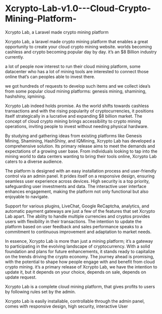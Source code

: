 # Xcrypto-Lab-v1.0---Cloud-Crypto-Mining-Platform-
Xcrypto Lab, a Laravel made crypto mining platform


Xcrypto Lab, a laravel made crypto mining platform that enables a great opportunity to create your cloud crypto mining website. worlds becoming cashless and crypto becoming popular day by day. it’s an $8 Billion industry currently.


a lot of people now interest to run their cloud mining platform, some datacenter who has a lot of mining tools are interested to connect those online that’s can peoples able to invest there.

we got hundreds of requests to develop such items and we collect idea’s from some popular cloud mining platforms: genesis mining, shamining, hashshiny, iqmining.

Xcrypto Lab indeed holds promise. As the world shifts towards cashless transactions and with the rising popularity of cryptocurrencies, it positions itself strategically in a lucrative and expanding $8 billion market. The concept of cloud crypto mining brings accessibility to crypto mining operations, inviting people to invest without needing physical hardware.

By studying and gathering ideas from existing platforms like Genesis Mining, Shamining, HashShiny, and IQMining, Xcrypto Lab has developed a comprehensive solution. Its primary release aims to meet the demands and expectations of a growing user base. From individuals looking to tap into the mining world to data centers wanting to bring their tools online, Xcrypto Lab caters to a diverse audience.

The platform is designed with an easy installation process and user-friendly control via an admin panel. It prides itself on a responsive design, ensuring seamless user experience across devices. High security is a top priority, safeguarding user investments and data. The interactive user interface enhances engagement, making the platform not only functional but also enjoyable to navigate.

Support for various plugins, LiveChat, Google ReCaptcha, analytics, and automatic payment gateways are just a few of the features that set Xcrypto Lab apart. The ability to handle multiple currencies and cryptos provides users with flexibility in their transactions. The intention to update the platform based on user feedback and sales performance speaks to a commitment to continuous improvement and adaptation to market needs.


In essence, Xcrypto Lab is more than just a mining platform; it’s a gateway to participating in the evolving landscape of cryptocurrency. With a solid foundation and plans for future enhancements, it stands ready to capitalize on the trends driving the crypto economy. The journey ahead is promising, with the potential to shape how people engage with and benefit from cloud crypto mining.
it’s a primary release of Xcrypto Lab, we have the intention to update it, but it depends on your choice, depends on sale, depends on update request.

Xcrypto Lab is a complete cloud mining platform, that gives profits to users by following rules set by the admin.

Xcrypto Lab is easily installable, controllable through the admin panel, comes with responsive design, high security, interactive User 
